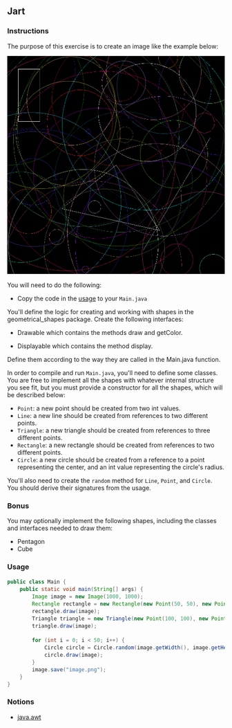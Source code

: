 ## Jart

### Instructions
The purpose of this exercise is to create an image like the example below:

![example](example.png)


You will need to do the following:

- Copy the code in the [usage](#usage) to your `Main.java`

You'll define the logic for creating and working with shapes in the geometrical_shapes package. Create the following interfaces:

- Drawable which contains the methods draw and getColor.

- Displayable which contains the method display.

Define them according to the way they are called in the Main.java function.

In order to compile and run `Main.java`, you'll need to define some classes. You are free to implement all the shapes with whatever internal structure you see fit, but you must provide a constructor for all the shapes, which will be described below:

- `Point`: a new point should be created from two int values.
- `Line`: a new line should be created from references to two different points.
- `Triangle`: a new triangle should be created from references to three different points.
- `Rectangle`: a new rectangle should be created from references to two different points.
- `Circle`: a new circle should be created from a reference to a point representing the center, and an int value representing the circle's radius.


You'll also need to create the `random` method for `Line`, `Point`, and `Circle`. You should derive their signatures from the usage.

### Bonus
You may optionally implement the following shapes, including the classes and interfaces needed to draw them:

- Pentagon
- Cube

### Usage

```java
public class Main {
    public static void main(String[] args) {
        Image image = new Image(1000, 1000);
        Rectangle rectangle = new Rectangle(new Point(50, 50), new Point(300, 200));
        rectangle.draw(image);
        Triangle triangle = new Triangle(new Point(100, 100), new Point(900, 900), new Point(100, 900));
        triangle.draw(image);

        for (int i = 0; i < 50; i++) {
            Circle circle = Circle.random(image.getWidth(), image.getHeight());
            circle.draw(image);
        }
        image.save("image.png");
    }
}

```


### Notions

- [java.awt](https://www.javatpoint.com/java-awt)

